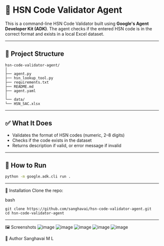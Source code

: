 # 🧠 HSN Code Validator Agent

This is a command-line HSN Code Validator built using **Google's Agent Developer Kit (ADK)**. The agent checks if the entered HSN code is in the correct format and exists in a local Excel dataset.

---

## 📁 Project Structure
```
hsn-code-validator-agent/
│
├── agent.py
├── hsn_lookup_tool.py
├── requirements.txt
├── README.md
├── agent.yaml
│
└── data/
└── HSN_SAC.xlsx
```
---

## ✅ What It Does

- Validates the format of HSN codes (numeric, 2–8 digits)
- Checks if the code exists in the dataset
- Returns description if valid, or error message if invalid

---

## 🚀 How to Run

```bash
python -m google.adk.cli run .
```
---

💾 Installation
Clone the repo:

bash
```
git clone https://github.com/sanghavai/hsn-code-validator-agent.git
cd hsn-code-validator-agent
```
---

🖼️ Screenshots
![image](https://github.com/user-attachments/assets/20b5368a-a95e-4d90-97bb-a8111e339890)
![image](https://github.com/user-attachments/assets/011feed4-ebd2-41f3-88f1-abd7bf218495)
![image](https://github.com/user-attachments/assets/b88df602-68f8-4e44-b5bd-7c1eb25ee2ef)
![image](https://github.com/user-attachments/assets/7894e952-cf51-4680-8b9d-5ac7e6abb472)
![image](https://github.com/user-attachments/assets/4a8141b4-2eea-4928-8320-57448dee806f)

🙌 Author
Sanghavai M L
